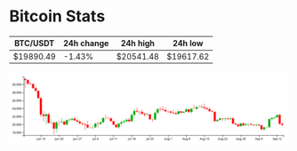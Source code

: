 # Bitcoin Stats

BTC/USDT|24h change|24h high|24h low|
|---|---|---|---|
|$19890.49|-1.43%|$20541.48|$19617.62|

<img src="./chart.svg">
